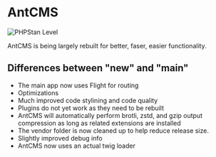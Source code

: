 # AntCMS

![PHPStan Level](https://img.shields.io/badge/PHPStan-level%205-brightgreen)

AntCMS is being largely rebuilt for better, faser, easier functionality.

## Differences between "new" and "main"

- The main app now uses Flight for routing
- Optimizations
- Much improved code stylining and code quality
- Plugins do not yet work as they need to be rebuilt
- AntCMS will automatically perform brotli, zstd, and gzip output compression as long as related extensions are installed
- The vendor folder is now cleaned up to help reduce release size.
- Slightly improved debug info
- AntCMS now uses an actual twig loader
